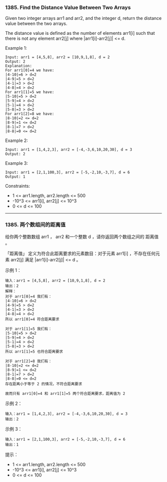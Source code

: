 ### 1385. Find the Distance Value Between Two Arrays
Given two integer arrays arr1 and arr2, and the integer d, return the distance value between the two arrays.

The distance value is defined as the number of elements arr1[i] such that there is not any element arr2[j] where |arr1[i]-arr2[j]| <= d.



Example 1:

	Input: arr1 = [4,5,8], arr2 = [10,9,1,8], d = 2
	Output: 2
	Explanation:
	For arr1[0]=4 we have:
	|4-10|=6 > d=2
	|4-9|=5 > d=2
	|4-1|=3 > d=2
	|4-8|=4 > d=2
	For arr1[1]=5 we have:
	|5-10|=5 > d=2
	|5-9|=4 > d=2
	|5-1|=4 > d=2
	|5-8|=3 > d=2
	For arr1[2]=8 we have:
	|8-10|=2 <= d=2
	|8-9|=1 <= d=2
	|8-1|=7 > d=2
	|8-8|=0 <= d=2

Example 2:

	Input: arr1 = [1,4,2,3], arr2 = [-4,-3,6,10,20,30], d = 3
	Output: 2

Example 3:

	Input: arr1 = [2,1,100,3], arr2 = [-5,-2,10,-3,7], d = 6
	Output: 1



Constraints:

* 1 <= arr1.length, arr2.length <= 500
* -10^3 <= arr1[i], arr2[j] <= 10^3
* 0 <= d <= 100

----

### 1385. 两个数组间的距离值
给你两个整数数组 arr1 ， arr2 和一个整数 d ，请你返回两个数组之间的 距离值 。

「距离值」 定义为符合此距离要求的元素数目：对于元素 arr1[i] ，不存在任何元素 arr2[j] 满足 |arr1[i]-arr2[j]| <= d 。



示例 1：

	输入：arr1 = [4,5,8], arr2 = [10,9,1,8], d = 2
	输出：2
	解释：
	对于 arr1[0]=4 我们有：
	|4-10|=6 > d=2
	|4-9|=5 > d=2
	|4-1|=3 > d=2
	|4-8|=4 > d=2
	所以 arr1[0]=4 符合距离要求

	对于 arr1[1]=5 我们有：
	|5-10|=5 > d=2
	|5-9|=4 > d=2
	|5-1|=4 > d=2
	|5-8|=3 > d=2
	所以 arr1[1]=5 也符合距离要求

	对于 arr1[2]=8 我们有：
	|8-10|=2 <= d=2
	|8-9|=1 <= d=2
	|8-1|=7 > d=2
	|8-8|=0 <= d=2
	存在距离小于等于 2 的情况，不符合距离要求

	故而只有 arr1[0]=4 和 arr1[1]=5 两个符合距离要求，距离值为 2

示例 2：

	输入：arr1 = [1,4,2,3], arr2 = [-4,-3,6,10,20,30], d = 3
	输出：2

示例 3：

	输入：arr1 = [2,1,100,3], arr2 = [-5,-2,10,-3,7], d = 6
	输出：1



提示：

* 1 <= arr1.length, arr2.length <= 500
* -10^3 <= arr1[i], arr2[j] <= 10^3
* 0 <= d <= 100

